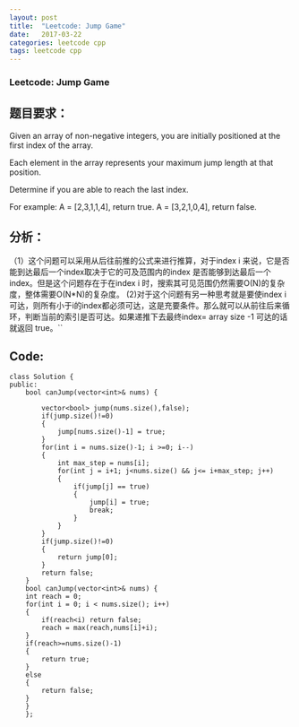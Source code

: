 ```yaml
---
layout: post
title:  "Leetcode: Jump Game"
date:   2017-03-22
categories: leetcode cpp 
tags: leetcode cpp
---
```


### Leetcode: Jump Game
## 题目要求：
Given an array of non-negative integers, you are initially positioned at the first index of the array.

Each element in the array represents your maximum jump length at that position.

Determine if you are able to reach the last index.

For example:
A = [2,3,1,1,4], return true.
A = [3,2,1,0,4], return false.

## 分析：
（1）这个问题可以采用从后往前推的公式来进行推算，对于index i 来说，它是否能到达最后一个index取决于它的可及范围内的index 是否能够到达最后一个 index。但是这个问题存在于在index i 时，搜索其可见范围仍然需要O(N)的复杂度，整体需要O(N*N)的复杂度。
 (2)对于这个问题有另一种思考就是要使index i 可达，则所有小于i的index都必须可达，这是充要条件。那么就可以从前往后来循环，判断当前的索引是否可达。如果递推下去最终index= array size -1 可达的话就返回 true。``
## Code:
```
class Solution {
public:
    bool canJump(vector<int>& nums) { 

        vector<bool> jump(nums.size(),false);
        if(jump.size()!=0)
        {
            jump[nums.size()-1] = true;
        }
        for(int i = nums.size()-1; i >=0; i--)
        {
            int max_step = nums[i];
            for(int j = i+1; j<nums.size() && j<= i+max_step; j++)
            {
                if(jump[j] == true)
                {
                    jump[i] = true;
                    break;
                }
            }
        }
        if(jump.size()!=0)
        {
            return jump[0];
        }
        return false;
    }
	bool canJump(vector<int>& nums) {  
    int reach = 0;
    for(int i = 0; i < nums.size(); i++)
    {
        if(reach<i) return false;
        reach = max(reach,nums[i]+i);
    }
    if(reach>=nums.size()-1)
    {
        return true;
    }
    else
    {
        return false;
    }
	} 
    };

```